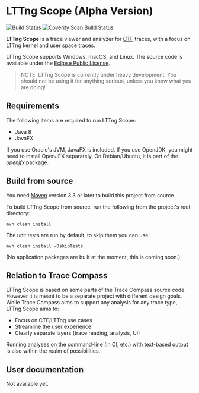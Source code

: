 LTTng Scope (Alpha Version)
===========================

[![Build Status](https://travis-ci.org/lttng/lttng-scope.svg?branch=master)](https://travis-ci.org/lttng/lttng-scope)
[![Coverity Scan Build Status](https://scan.coverity.com/projects/12046/badge.svg)](https://scan.coverity.com/projects/lttng-scope)

**LTTng Scope** is a trace viewer and analyzer for
[CTF](http://diamon.org/ctf/) traces, with a focus on
[LTTng](https://lttng.org/) kernel and user space traces.

LTTng Scope supports Windows, macOS, and Linux. The source code is
available under the
[Eclipse Public License](https://www.eclipse.org/legal/epl-v10.html).

> NOTE: LTTng Scope is currently under heavy development. You should not be
> using it for anything serious, unless you know what you are doing!


Requirements
------------

The following items are required to run LTTng Scope:

* Java 8
* JavaFX

If you use Oracle's JVM, JavaFX is included. If you use OpenJDK, you might need
to install OpenJFX separately. On Debian/Ubuntu, it is part of the _openjfx_
package.


Build from source
-----------------

You need [Maven](http://maven.apache.org) version 3.3 or later to build
this project from source.

To build LTTng Scope from source, run the following from the project's root
directory:

    mvn clean install

The unit tests are run by default, to skip them you can use:

    mvn clean install -DskipTests

(No application packages are built at the moment, this is coming soon.)


Relation to Trace Compass
-------------------------

LTTng Scope is based on some parts of the Trace Compass source code. However
it is meant to be a separate project with different design goals. While
Trace Compass aims to support any analysis for any trace type,
LTTng Scope aims to:

* Focus on CTF/LTTng use cases
* Streamline the user experience
* Clearly separate layers (trace reading, analysis, UI)

Running analyses on the command-line (in CI, etc.) with text-based output is
also within the realm of possibilities.


User documentation
------------------

Not available yet.
